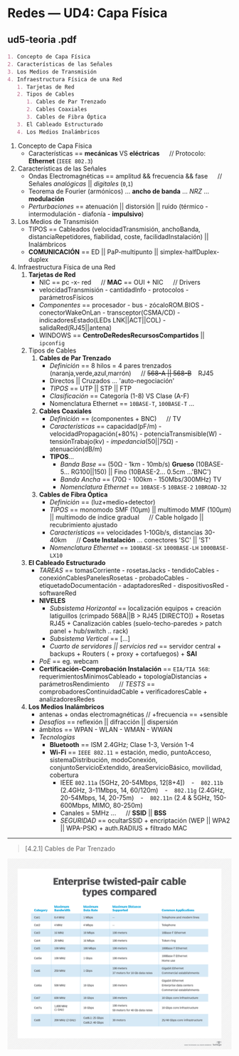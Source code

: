 # Redes — UD4: Capa Física

## ud5-teoria .pdf

```markdown
1. Concepto de Capa Física
2. Características de las Señales
3. Los Medios de Transmisión
4. Infraestructura Física de una Red
   1. Tarjetas de Red
   2. Tipos de Cables
      1. Cables de Par Trenzado
      2. Cables Coaxiales
      3. Cables de Fibra Óptica
   3. El Cableado Estructurado
   4. Los Medios Inalámbricos
```

1. Concepto de Capa Física
    - Características == **mecánicas** VS **eléctricas** &emsp; // Protocolo: **Ethernet** (`IEEE 802.3`)
2. Características de las Señales
    - Ondas Electromagnéticas == amplitud && frecuencia && fase &emsp; // Señales *analógicas* || *digitales* (`0`,`1`)
    - Teorema de Fourier (armónicos) ... **ancho de banda** ... *NRZ* ... **modulación**
    - *Perturbaciones* == atenuación || distorsión || ruido (térmico - intermodulación - diafonía - **impulsivo**)
3. Los Medios de Transmisión
    - TIPOS == Cableados (velocidadTransmisión, anchoBanda, distanciaRepetidores, fiabilidad, coste, facilidadInstalación) || Inalámbricos
    - **COMUNICACIÓN** == ED || PaP-multipunto || simplex-halfDuplex-duplex
4. Infraestructura Física de una Red
   1. **Tarjetas de Red**
       - NIC == pc -x- red  &emsp; // **MAC** == OUI + NIC <!--24+24 bits--> &emsp; // Drivers
       - velocidadTransmisión - cantidadInfo - protocolos - parámetrosFísicos
       - *Componentes* == procesador - bus - zócaloROM.BIOS - conectorWakeOnLan - transceptor(CSMA/CD) - indicadoresEstado(LEDs LNK||ACT||COL) - salidaRed(RJ45||antena)
       - WINDOWS == **CentroDeRedesRecursosCompartidos** || `ipconfig`
   2. Tipos de Cables
      1. **Cables de Par Trenzado**
          - *Definición* == 8 hilos = 4 pares trenzados (naranja,verde,azul,marrón) &emsp; // ~~568-A || 568-B~~ &ensp; RJ45
          - Directos || Cruzados ... 'auto-negociación'
          - *TIPOS* == UTP || STP || FTP 
          - *Clasificación* == Categoría (1-8) VS Clase (A-F)
          - Nomenclatura Ethernet == `10BASE-T`, `100BASE-T` ...
      2. **Cables Coaxiales**
          - *Definición* == (componentes + BNC) &emsp; // TV
          - *Características* == capacidad(pF/m) - velocidadPropagación(+80%) - potenciaTransmisible(W) - tensiónTrabajo(kv) - *impedancia*(50||75Ω) - atenuación(dB/m)
          - **TIPOS**...
            - *Banda Base* == (50Ω - 1km - 10mb/s) **Grueso** (10BASE-5... RG100||150) || Fino (10BASE-2... 0.5cm ...'BNC')
            - *Banda Ancha* == (70Ω - 100km - 150Mbs/300MHz) TV
            - *Nomenclatura Ethernet* == `10BASE-5` `10BASE-2` `10BROAD-32`
      3. **Cables de Fibra Óptica**
          - *Definición* == (luz+medio+detector)
          - *TIPOS* == monomodo SMF (10μm) || multimodo MMF (100μm) || multimodo de índice gradual &emsp; // Cable holgado || recubrimiento ajustado
          - *Características* == velocidades 1-10Gb/s, distancias 30-40km &emsp; // **Coste Instalación** ... conectores 'SC' || 'ST'
          - *Nomenclatura Ethernet* == `100BASE-SX` `1000BASE-LH` `1000BASE-LX10`
   3. **El Cableado Estructurado**
       - *TAREAS* == tomasCorriente - rosetasJacks - tendidoCables - conexiónCablesPanelesRosetas - probadoCables - etiquetadoDocumentación - adaptadoresRed - dispositivosRed - softwareRed
       <!-- - APPROACH == "dividir la instalación de red en subsistemas independientes pero integrados" -->
       - **NIVELES**
         - *Subsistema Horizontal* == localización equipos + creación latiguillos (crimpado 568A||B > RJ45 [DIRECTO]) + Rosetas RJ45 + Canalización cables (suelo-techo-paredes > patch panel + hub/switch .. rack)
         - *Subsistema Vertical* == [...]
         - *Cuarto de servidores || servicios red* == servidor central + backups + Routers ( + proxy  + cortafuegos) + **SAI**
       - *PoE* == eg. webcam
       - **Certificación-Comprobación Instalación** == `EIA/TIA 568`: requerimientosMínimosCableado + topologíaDistancias + parámetrosRendimiento &emsp; // *TESTS* == comprobadoresContinuidadCable + verificadoresCable + analizadoresRedes
   4. **Los Medios Inalámbricos**
       - antenas + ondas electromagnéticas // +frecuencia == +sensible
       - *Desafíos* == reflexión || difracción || dispersión
       - ámbitos == WPAN - WLAN - WMAN - WWAN
       - *Tecnologías*
         - **Bluetooth** == ISM 2.4GHz; Clase 1-3, Versión 1-4
         - **Wi-Fi** == `IEEE 802.11` = estación, medio, puntoAcceso, sistemaDistribución, modoConexión, conjuntoServicioExtendido, áreaServicioBásico, movilidad, cobertura
           - IEEE `802.11a` (5GHz, 20-54Mbps, 12[8+4]) &ensp; - &ensp; `802.11b` (2.4GHz, 3-11Mbps, 14, 60/120m) &ensp; - &ensp; `802.11g` (2.4GHz, 20-54Mbps, 14, 20-75m) &ensp; - &ensp; `802.11n` (2.4 & 5GHz, 150-600Mbps, MIMO, 80-250m)
            - Canales = 5MHz ...  &emsp; // **SSID** || **BSS**
            - *SEGURIDAD* == ocultarSSID + encriptación (WEP || WPA2 || WPA-PSK) + auth.RADIUS + filtrado MAC



---

> [4.2.1] Cables de Par Trenzado

<!-- ![Cats...](/img/Redes/ud4-twisted_pair_cable_types.png) -->

<!-- <p align="center"> -->
  <!-- <img src="/img/Redes/ud4-twisted_pair_cable_types.png" alt="Cable Cats" width="400"/> -->
<!-- </p> -->

![Cable Cats](/img/Redes/ud4-twisted_pair_cable_types.png)